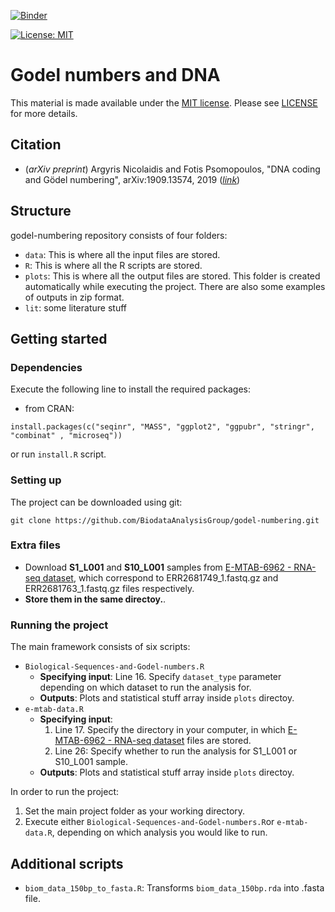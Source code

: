 [![Binder](https://mybinder.org/badge.svg)](https://mybinder.org/v2/gh/BiodataAnalysisGroup/godel-numbering/main?filepath=Biological-Sequences-and-Godel-numbers.ipynb)

[![License: MIT](https://img.shields.io/badge/License-MIT-yellow.svg)](https://opensource.org/licenses/MIT)

# Godel numbers and DNA

This material is made available under the [MIT license](https://opensource.org/licenses/MIT). Please see [LICENSE](LICENSE.md) for more details.

## Citation

- (_arXiv preprint_) Argyris Nicolaidis and Fotis Psomopoulos, "DNA coding and Gödel numbering", arXiv:1909.13574, 2019 (_[link](https://arxiv.org/abs/1909.13574)_)

## Structure
godel-numbering repository consists of four folders:
- `data`: This is where all the input files are stored.
- `R`: This is where all the R scripts are stored.
- `plots`: This is where all the output files are stored. This folder is created automatically while executing the project. There are also some examples of outputs in zip format.
- `lit`: some literature stuff


## Getting started
### Dependencies
Execute the following line to install the required packages:
- from CRAN:

```
install.packages(c("seqinr", "MASS", "ggplot2", "ggpubr", "stringr", "combinat" , "microseq"))
```

or run `install.R` script.

### Setting up
The project can be downloaded using git:
```
git clone https://github.com/BiodataAnalysisGroup/godel-numbering.git
```

### Extra files
- Download **S1_L001** and **S10_L001** samples from [E-MTAB-6962 - RNA-seq dataset](https://www.ebi.ac.uk/arrayexpress/experiments/E-MTAB-6962/samples/), which correspond to ERR2681749_1.fastq.gz and ERR2681763_1.fastq.gz files respectively. 
- **Store them in the same directoy.**.

### Running the project
The main framework consists of six scripts:
- ```Biological-Sequences-and-Godel-numbers.R```
  - **Specifying input**: Line 16. Specify `dataset_type` parameter depending on which dataset to run the analysis for. 
  - **Outputs**: Plots and statistical stuff array inside `plots` directoy.
- ```e-mtab-data.R```
  - **Specifying input**:
    1. Line 17. Specify the directory in your computer, in which [E-MTAB-6962 - RNA-seq dataset](https://www.ebi.ac.uk/arrayexpress/experiments/E-MTAB-6962/samples/) files are stored.
    2. Line 26: Specify whether to run the analysis for S1_L001 or S10_L001 sample.
  - **Outputs**: Plots and statistical stuff array inside `plots` directoy.

In order to run the project:
1. Set the main project folder as your working directory.
2. Execute either `Biological-Sequences-and-Godel-numbers.R`or `e-mtab-data.R`, depending on which analysis you would like to run.

## Additional scripts
- `biom_data_150bp_to_fasta.R`: Transforms `biom_data_150bp.rda` into .fasta file.


